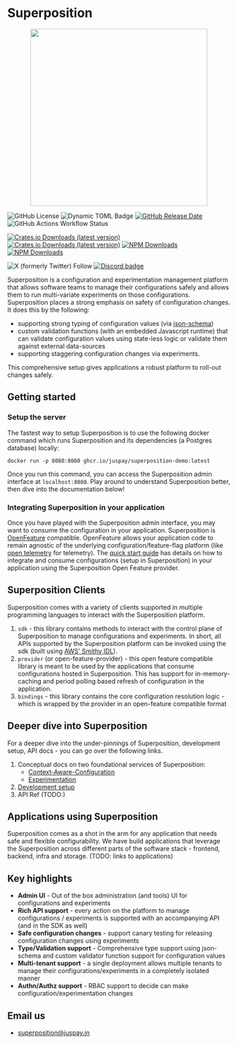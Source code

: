 # Superposition

<p align="center">
<img src="https://juspay.io/images/superposition/logo.jpg" alttext="Superposition Logo" width="400">
</p>

![GitHub License](https://img.shields.io/github/license/juspay/superposition)
![Dynamic TOML Badge](https://img.shields.io/badge/dynamic/toml?url=https%3A%2F%2Fraw.githubusercontent.com%2Fjuspay%2Fsuperposition%2Frefs%2Fheads%2Fmain%2FCargo.toml&query=workspace.package.version&label=version&color=green)
[![GitHub Release Date](https://img.shields.io/github/release-date-pre/juspay/superposition)](https://github.com/juspay/superposition/releases) 
![GitHub Actions Workflow Status](https://img.shields.io/github/actions/workflow/status/juspay/superposition/release.yaml)

[![Crates.io Downloads (latest version)](https://img.shields.io/crates/dv/superposition_provider?label=openfeature-provider%40crates.io)](https://crates.io/crates/superposition_provider)
[![Crates.io Downloads (latest version)](https://img.shields.io/crates/dv/superposition_sdk?label=superposition%20sdk%40crates.io)](https://crates.io/crates/superposition_sdk)
[![NPM Downloads](https://img.shields.io/npm/dm/superposition-provider?label=openfeature%20provider%40npm)](https://www.npmjs.com/package/superposition-provider)
[![NPM Downloads](https://img.shields.io/npm/dm/superposition-sdk?label=superposition%20sdk%40npm)
](https://www.npmjs.com/package/superposition-sdk)


![X (formerly Twitter) Follow](https://img.shields.io/twitter/follow/superpositionJP)
[![Discord badge](https://img.shields.io/discord/1280216553350107258?label=Discord&logo=Discord)](https://discord.gg/jNeUJR9Bwr) 


Superposition is a configuration and experimentation management platform that allows software teams to manage their configurations safely and allows them to run multi-variate experiments on those configurations. Superposition places a strong emphasis on safety of configuration changes.  It does this by the following:

* supporting strong typing of configuration values (via [json-schema](https://json-schema.org/))
* custom validation functions (with an embedded Javascript runtime) that can validate configuration values using state-less logic or validate them against external data-sources
* supporting staggering configuration changes via experiments.

This comprehensive setup gives applications a robust platform to roll-out changes safely.

## Getting started

### Setup the server
The fastest way to setup Superposition is to use the following docker command which runs Superposition and its dependencies (a Postgres database) locally:

```
docker run -p 8080:8080 ghcr.io/juspay/superposition-demo:latest
```

Once you run this command, you can access the Superposition admin interface at `localhost:8080`. Play around to understand Superposition better, then dive into the documentation below!

### Integrating Superposition in your application

Once you have played with the Superposition admin interface, you may want to consume the configuration in your application.  Superposition is [OpenFeature](https://openfeature.dev/docs/reference/concepts/provider) compatible.  OpenFeature allows your application code to remain agnostic of the underlying configuration/feature-flag platform (like [open telemetry](https://opentelemetry.io/) for telemetry).  The [quick start guide](https://juspay.io/superposition/docs/quick_start) has details on how to integrate and consume configurations (setup in Superposition) in your application using the Superposition Open Feature provider.

## Superposition Clients

Superposition comes with a variety of clients supported in multiple programming languages to interact with the Superposition platform.

1. `sdk` - this library contains methods to interact with the control plane of Superposition to manage configurations and experiments.  In short, all APIs supported by the Superposition platform can be invoked using the sdk (built using [AWS' Smithy IDL](https://smithy.io)).
2. `provider` (or open-feature-provider) - this open feature compatible library is meant to be used by the applications that consume configurations hosted in Superposition.  This has support for in-memory-caching and period polling based refresh of configuration in the application.
3. `bindings` - this library contains the core configuration resolution logic - which is wrapped by the provider in an open-feature compatible format

## Deeper dive into Superposition

For a deeper dive into the under-pinnings of Superposition, development setup, API docs - you can go over the following links.
1. Conceptual docs on two foundational services of Superposition:
    * [Context-Aware-Configuration](https://juspay.io/superposition/docs/basic-concepts/context-aware-config)
    * [Experimentation](https://juspay.io/superposition/docs/basic-concepts/experimentation)
3. [Development setup](https://juspay.io/superposition/docs/setup)
4. API Ref (TODO:)

## Applications using Superposition

Superposition comes as a shot in the arm for any application that needs safe and flexible configurability.  We have build applications that leverage the Superposition across different parts of the software stack - frontend, backend, infra and storage. (TODO: links to applications)

## Key highlights

* **Admin UI** - Out of the box administration (and tools) UI for configurations and experiments
* **Rich API support** - every action on the platform to manage configurations / experiments is supported with an accompanying API (and in the SDK as well)
* **Safe configuration changes** - support canary testing for releasing configuration changes using experiments
* **Type/Validation support** - Comprehensive type support using json-schema and custom validator function support for configuration values
* **Multi-tenant support** - a single deployment allows multiple tenants to manage their configurations/experiments in a completely isolated manner
* **Authn/Authz support** - RBAC support to decide can make configuration/experimentation changes

## Email us
* [superposition@juspay.in](mailto:superposition@juspay.in)
